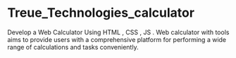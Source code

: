# Treue_Technologies_calculator
Develop a Web Calculator Using HTML , CSS , JS . Web calculator with tools aims to provide users with a comprehensive platform for performing a wide range of calculations and tasks conveniently.
